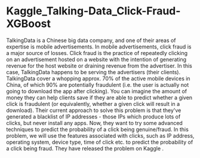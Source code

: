 # Kaggle_Talking-Data_Click-Fraud-XGBoost
TalkingData is a Chinese big data company, and one of their areas of expertise is mobile advertisements.  In mobile advertisements, click fraud is a major source of losses. Click fraud is the practice of repeatedly clicking on an advertisement hosted on a website with the intention of generating revenue for the host website or draining revenue from the advertiser.  In this case, TalkingData happens to be serving the advertisers (their clients). TalkingData cover a whopping approx. 70% of the active mobile devices in China, of which 90% are potentially fraudulent (i.e. the user is actually not going to download the app after clicking).  You can imagine the amount of money they can help clients save if they are able to predict whether a given click is fraudulent (or equivalently, whether a given click will result in a download).  Their current approach to solve this problem is that they've generated a blacklist of IP addresses - those IPs which produce lots of clicks, but never install any apps. Now, they want to try some advanced techniques to predict the probability of a click being genuine/fraud.  In this problem, we will use the features associated with clicks, such as IP address, operating system, device type, time of click etc. to predict the probability of a click being fraud.  They have released the problem on Kaggle .
